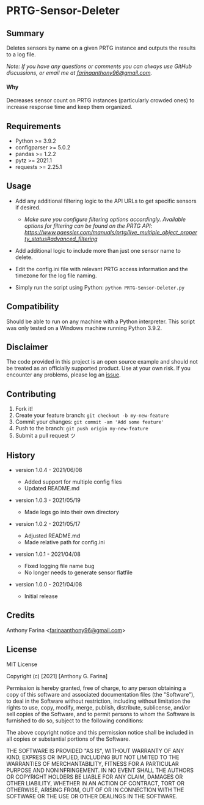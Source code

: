 # PRTG-Sensor-Deleter

## Summary
Deletes sensors by name on a given PRTG instance and outputs the results
to a log file.

_Note: If you have any questions or comments you can always use GitHub
discussions, or email me at farinaanthony96@gmail.com._

#### Why
Decreases sensor count on PRTG instances (particularly crowded ones) to
increase response time and keep them organized.

## Requirements
- Python >= 3.9.2
- configparser >= 5.0.2
- pandas >= 1.2.2
- pytz >= 2021.1
- requests >= 2.25.1

## Usage
- Add any additional filtering logic to the API URLs to get specific
  sensors if desired.
    - _Make sure you configure filtering options accordingly. Available
      options for filtering can be found on the PRTG API:
      https://www.paessler.com/manuals/prtg/live_multiple_object_property_status#advanced_filtering_

- Add additional logic to include more than just one sensor name to delete.

- Edit the config.ini file with relevant PRTG access information and the
  timezone for the log file naming.

- Simply run the script using Python:
  `python PRTG-Sensor-Deleter.py`

## Compatibility
Should be able to run on any machine with a Python interpreter. This script
was only tested on a Windows machine running Python 3.9.2.

## Disclaimer
The code provided in this project is an open source example and should not
be treated as an officially supported product. Use at your own risk. If you
encounter any problems, please log an
[issue](https://github.com/CC-Digital-Innovation/PRTG-Sensor-Deleter/issues).

## Contributing
1. Fork it!
2. Create your feature branch: `git checkout -b my-new-feature`
3. Commit your changes: `git commit -am 'Add some feature'`
4. Push to the branch: `git push origin my-new-feature`
5. Submit a pull request ツ

## History
-  version 1.0.4 - 2021/06/08
    - Added support for multiple config files
    - Updated README.md


-  version 1.0.3 - 2021/05/19
    - Made logs go into their own directory
    

-  version 1.0.2 - 2021/05/17
    - Adjusted README.md
    - Made relative path for config.ini


-  version 1.0.1 - 2021/04/08
    - Fixed logging file name bug
    - No longer needs to generate sensor flatfile


-  version 1.0.0 - 2021/04/08
    - Initial release

## Credits
Anthony Farina <<farinaanthony96@gmail.com>>

## License
MIT License

Copyright (c) [2021] [Anthony G. Farina]

Permission is hereby granted, free of charge, to any person obtaining a
copy of this software and associated documentation files (the "Software"),
to deal in the Software without restriction, including without limitation
the rights to use, copy, modify, merge, publish, distribute, sublicense,
and/or sell copies of the Software, and to permit persons to whom the
Software is furnished to do so, subject to the following conditions:

The above copyright notice and this permission notice shall be included in
all copies or substantial portions of the Software.

THE SOFTWARE IS PROVIDED "AS IS", WITHOUT WARRANTY OF ANY KIND, EXPRESS OR
IMPLIED, INCLUDING BUT NOT LIMITED TO THE WARRANTIES OF MERCHANTABILITY,
FITNESS FOR A PARTICULAR PURPOSE AND NONINFRINGEMENT. IN NO EVENT SHALL THE
AUTHORS OR COPYRIGHT HOLDERS BE LIABLE FOR ANY CLAIM, DAMAGES OR OTHER
LIABILITY, WHETHER IN AN ACTION OF CONTRACT, TORT OR OTHERWISE, ARISING
FROM, OUT OF OR IN CONNECTION WITH THE SOFTWARE OR THE USE OR OTHER
DEALINGS IN THE SOFTWARE.